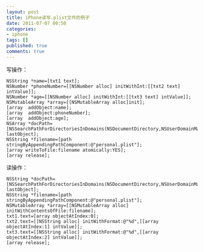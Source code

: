 ```yaml
---
layout: post
title: iPhone读写.plist文件的例子
date: 2011-07-07 00:50
categories:
- iphone
tags: []
published: true
comments: true
---
```

写操作：

    NSString *name=[txt1 text];
    NSNumber *phoneNumber=[[NSNumber alloc] initWithInt:[[txt2 text] intValue]];
    NSNumber *age=[[NSNumber alloc] initWithInt:[[txt3 text] intValue]];
    NSMutableArray *array=[[NSMutableArray alloc]init];
    [array  addObject:name];
    [array  addObject:phoneNumber];
    [array  addObject:age];
    NSArray *docPath=[NSSearchPathForDirectoriesInDomains(NSDocumentDirectory,NSUserDomainMask,YES) lastObject];
    NSString *filename=[path stringByAppendingPathComponent:@"personal.plist"];
    [array writeToFile:filename atomically:YES];
    [array release];

读操作：

    NSString *docPath=[NSSearchPathForDirectoriesInDomains(NSDocumentDirectory,NSUserDomainMask,YES) lastObject];
    NSString *filename=[path stringByAppendingPathComponent:@"personal.plist"];
    NSMutableArray *array=[[NSMutableArray alloc] initWithContentsOfFile:filename];
    txt1.text=[array objectAtIndex:0];
    txt2.text=[[NSString alloc] initWithFormat:@"%d",[[array objectAtIndex:1] intValue]];
    txt3.text=[[NSString alloc] initWithFormat:@"%d",[[array objectAtIndex:2] intValue]];
    [array release];
